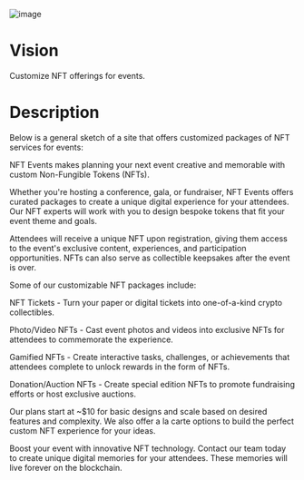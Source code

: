 ![image](https://github.com/FucktheKingcode/NFT-s-Event/assets/112191530/6bfe154a-20db-47bb-a5f8-e7e453ecaa43)

<h1> Vision </h1>
<text>
        Customize NFT offerings for events.
</text>


<h1> Description </h1>
<text>
   Below is a general sketch of a site that offers customized packages of NFT services for events:

NFT Events makes planning your next event creative and memorable with custom Non-Fungible Tokens (NFTs).

Whether you're hosting a conference, gala, or fundraiser, NFT Events offers curated packages to create a unique digital experience for your attendees. Our NFT experts will work with you to design bespoke tokens that fit your event theme and goals.

Attendees will receive a unique NFT upon registration, giving them access to the event's exclusive content, experiences, and participation opportunities. NFTs can also serve as collectible keepsakes after the event is over.

Some of our customizable NFT packages include:

NFT Tickets - Turn your paper or digital tickets into one-of-a-kind crypto collectibles.

Photo/Video NFTs - Cast event photos and videos into exclusive NFTs for attendees to commemorate the experience.

Gamified NFTs - Create interactive tasks, challenges, or achievements that attendees complete to unlock rewards in the form of NFTs.

Donation/Auction NFTs - Create special edition NFTs to promote fundraising efforts or host exclusive auctions.

Our plans start at ~$10 for basic designs and scale based on desired features and complexity. We also offer a la carte options to build the perfect custom NFT experience for your ideas.

Boost your event with innovative NFT technology. Contact our team today to create unique digital memories for your attendees. These memories will live forever on the blockchain.     
</text>

